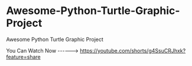 # Awesome-Python-Turtle-Graphic-Project
Awesome Python Turtle Graphic Project

You Can Watch Now ------> https://youtube.com/shorts/g4SsuCRJhxk?feature=share
